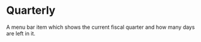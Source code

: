 # Quarterly

A menu bar item which shows the current fiscal quarter and how many days are left in it.